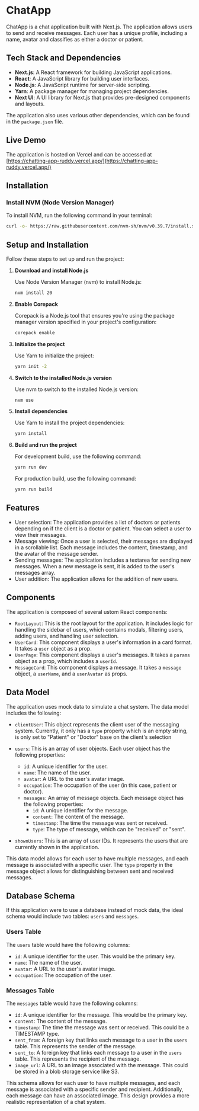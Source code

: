 # ChatApp

ChatApp is a chat application built with Next.js. The application allows users to send and receive messages. Each user has a unique profile, including a name, avatar and classifies as either a doctor or patient.

## Tech Stack and Dependencies

- **Next.js**: A React framework for building JavaScript applications.
- **React**: A JavaScript library for building user interfaces.
- **Node.js**: A JavaScript runtime for server-side scripting.
- **Yarn**: A package manager for managing project dependencies.
- **Next UI**: A UI library for Next.js that provides pre-designed components and layouts.

The application also uses various other dependencies, which can be found in the `package.json` file.

## Live Demo

The application is hosted on Vercel and can be accessed at [https://chatting-app-ruddy.vercel.app/](https://chatting-app-ruddy.vercel.app/)

## Installation

### Install NVM (Node Version Manager)

To install NVM, run the following command in your terminal:

```bash
curl -o- https://raw.githubusercontent.com/nvm-sh/nvm/v0.39.7/install.sh | bash
```

## Setup and Installation

Follow these steps to set up and run the project:

1. **Download and install Node.js**

    Use Node Version Manager (nvm) to install Node.js:

    ```bash
    nvm install 20
    ```

2. **Enable Corepack**

    Corepack is a Node.js tool that ensures you're using the package manager version specified in your project's configuration:

    ```bash
    corepack enable
    ```

3. **Initialize the project**

    Use Yarn to initialize the project:

    ```bash
    yarn init -2
    ```

4. **Switch to the installed Node.js version**

    Use nvm to switch to the installed Node.js version:

    ```bash
    nvm use
    ```

5. **Install dependencies**

    Use Yarn to install the project dependencies:

    ```bash
    yarn install
    ```

6. **Build and run the project**

    For development build, use the following command:

    ```bash
    yarn run dev
    ```

    For production build, use the following command:

    ```bash
    yarn run build
    ```

## Features

- User selection: The application provides a list of doctors or patients depending on if the client is a doctor or patient. You can select a user to view their messages.
- Message viewing: Once a user is selected, their messages are displayed in a scrollable list. Each message includes the content, timestamp, and the avatar of the message sender.
- Sending messages: The application includes a textarea for sending new messages. When a new message is sent, it is added to the user's messages array.
- User addition: The application allows for the addition of new users.

## Components

The application is composed of several ustom React components:

- `RootLayout`: This is the root layout for the application. It includes logic for handling the sidebar of users, which contains modals, filtering users, adding users, and handling user selection.
- `UserCard`: This component displays a user's information in a card format. It takes a `user` object as a prop.
- `UserPage`: This component displays a user's messages. It takes a `params` object as a prop, which includes a `userId`.
- `MessageCard`: This component displays a message. It takes a `message` object, a `userName`, and a `userAvatar` as props.

## Data Model

The application uses mock data to simulate a chat system. The data model includes the following:

- `clientUser`: This object represents the client user of the messaging system. Currently, it only has a `type` property which is an empty string, is only set to "Patient" or "Doctor" base on the client's selection

- `users`: This is an array of user objects. Each user object has the following properties:
  - `id`: A unique identifier for the user.
  - `name`: The name of the user.
  - `avatar`: A URL to the user's avatar image.
  - `occupation`: The occupation of the user (in this case, patient or doctor).
  - `messages`: An array of message objects. Each message object has the following properties:
    - `id`: A unique identifier for the message.
    - `content`: The content of the message.
    - `timestamp`: The time the message was sent or received.
    - `type`: The type of message, which can be "received" or "sent".

- `shownUsers`: This is an array of user IDs. It represents the users that are currently shown in the application.

This data model allows for each user to have multiple messages, and each message is associated with a specific user. The `type` property in the message object allows for distinguishing between sent and received messages.

## Database Schema

If this application were to use a database instead of mock data, the ideal schema would include two tables: `users` and `messages`.

### Users Table

The `users` table would have the following columns:

- `id`: A unique identifier for the user. This would be the primary key.
- `name`: The name of the user.
- `avatar`: A URL to the user's avatar image.
- `occupation`: The occupation of the user.

### Messages Table

The `messages` table would have the following columns:

- `id`: A unique identifier for the message. This would be the primary key.
- `content`: The content of the message.
- `timestamp`: The time the message was sent or received. This could be a TIMESTAMP type.
- `sent_from`: A foreign key that links each message to a user in the `users` table. This represents the sender of the message.
- `sent_to`: A foreign key that links each message to a user in the `users` table. This represents the recipient of the message.
- `image_url`: A URL to an image associated with the message. This could be stored in a blob storage service like S3.

This schema allows for each user to have multiple messages, and each message is associated with a specific sender and recipient. Additionally, each message can have an associated image. This design provides a more realistic representation of a chat system.

